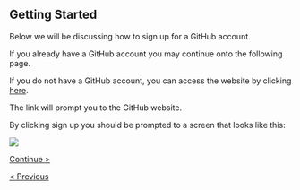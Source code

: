 ## Getting Started

Below we will be discussing how to sign up for a GitHub account.

If you already have a GitHub account you may continue onto the following page.

If you do not have a GitHub account, you can access the website by clicking [here](https://github.com).

The link will prompt you to the GitHub website. 

By clicking sign up you should be prompted to a screen that looks like this:

![](https://www.wikihow.com/images/thumb/2/2c/Join-github-1.jpg/728px-Join-github-1.jpg)



[Continue >](Repository.md)

[< Previous](GitHubBasics.md)
